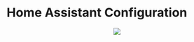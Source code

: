 # Home Assistant Configuration

<p align="center">
  <img src="https://github.com/home-assistant/home-assistant-assets/blob/master/loading-screen.gif">
</p>

